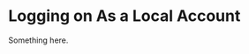 [title]: # (Logging on As a Local Account)
[tags]: # (XXX)
[priority]: # (2192)
# Logging on As a Local Account
Something here.
